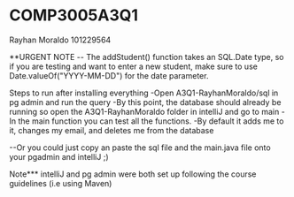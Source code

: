 # COMP3005A3Q1
Rayhan Moraldo 101229564

**URGENT NOTE -- The addStudent() function takes an SQL.Date type, so if you are testing and want to enter a new student, make sure to use Date.valueOf("YYYY-MM-DD") for the date parameter.

Steps to run after installing everything
-Open A3Q1-RayhanMoraldo/sql in pg admin and run the query
-By this point, the database should already be running so open the A3Q1-RayhanMoraldo folder in intelliJ and go to main
-In the main function you can test all the functions. 
-By default it adds me to it, changes my email, and deletes me from the database

--Or you could just copy an paste the sql file and the main.java file onto your pgadmin and intelliJ ;)

Note*** intelliJ and pg admin were both set up following the course guidelines (i.e using Maven)
